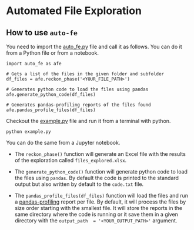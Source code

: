 # Automated File Exploration

## How to use `auto-fe`

You need to import the [auto_fe.py](../code/auto_fe.py) file and call it as follows. You can do it from a Python file or from a notebook.

```
import auto_fe as afe

# Gets a list of the files in the given folder and subfolder
df_files = afe.reckon_phase('<YOUR_FILE_PATH>')

# Generates python code to load the files using pandas
afe.generate_python_code(df_files)

# Generates pandas-profiling reports of the files found
afe.pandas_profile_files(df_files)
```

Checkout the [example.py](../code/example.py) file and run it from a terminal with python.

```
python example.py
```

You can do the same from a Jupyter notebook.

* The `reckon_phase()` function will generate an Excel file with the results of the exploration called `files_explored.xlsx`.

* The `generate_python_code()` function will generate python code to load the files using `pandas`. By default the code is printed to the standard output but also written by default to the `code.txt` file.

* The `pandas_profile_files(df_files)` function will load the files and run a [pandas-profiling](https://github.com/pandas-profiling/pandas-profiling) report per file. By default, it will process the files by size order starting with the smallest file. It will store the reports in the same directory where the code is running or it save them in a given directory with the `output_path  = '<YOUR_OUTPUT_PATH>'` argument.